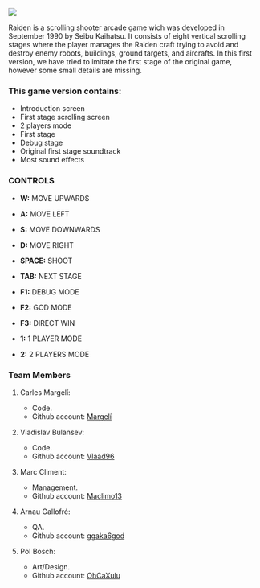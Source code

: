 ![](http://vignette1.wikia.nocookie.net/raidenbase/images/7/7a/RaidenLogo.png/revision/latest?cb=20160307170649)





Raiden is a scrolling shooter arcade game wich was developed in September 1990 by Seibu Kaihatsu. It consists of eight vertical scrolling stages where the player manages the Raiden craft trying to avoid and destroy enemy robots, buildings, ground targets, and aircrafts. In this first version, we have tried to imitate the first stage of the original game, however some small details are missing.

### This game version contains:

- Introduction screen
- First stage scrolling screen
- 2 players mode
- First stage 
- Debug stage
- Original first stage soundtrack
- Most sound effects



### CONTROLS

* **W:** MOVE UPWARDS

* **A:** MOVE LEFT

* **S:** MOVE DOWNWARDS

* **D:** MOVE RIGHT

* **SPACE:** SHOOT

* **TAB:** NEXT STAGE

* **F1:** DEBUG MODE

* **F2:** GOD MODE

* **F3:** DIRECT WIN

* **1:** 1 PLAYER MODE

* **2:** 2 PLAYERS MODE


### Team Members
1. Carles Margelí:  
   * Code.
   * Github account: [Margelí](https://github.com/Margeli)

2. Vladislav Bulansev:
   * Code.
   * Github account: [Vlaad96](https://github.com/vlaad96)

3. Marc Climent:
   * Management.
   * Github account: [Maclimo13](https://github.com/maclimo13)

4. Arnau Gallofré:
    * QA.
   * Github account: [ggaka6god](https://github.com/ggaka6god)

5. Pol Bosch:
   * Art/Design.
   * Github account: [OhCaXulu](https://github.com/OhCaXulu)


